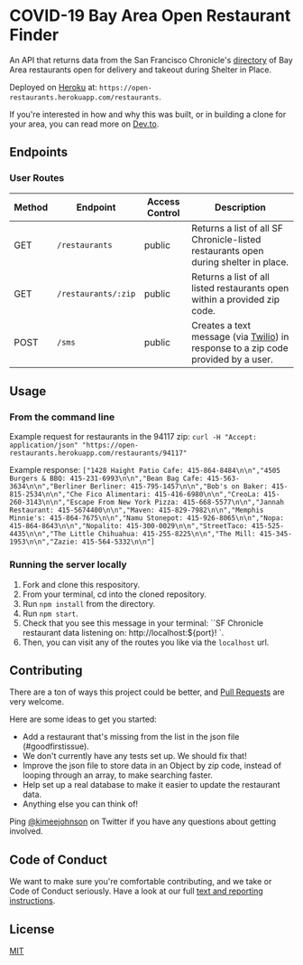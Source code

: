 # COVID-19 Bay Area Open Restaurant Finder 
An API that returns data from the San Francisco Chronicle's [directory](https://projects.sfchronicle.com/2020/restaurant-delivery/) of Bay Area restaurants open for delivery and takeout during Shelter in Place.

Deployed on [Heroku](https://open-restaurants.herokuapp.com/restaurants) at: `https://open-restaurants.herokuapp.com/restaurants`.

If you're interested in how and why this was built, or in building a clone for your area, you can read more on [Dev.to](https://dev.to/kimberleejohnson/build-a-twilio-app-to-help-people-support-local-restaurants-during-covid-19-14k5). 

## Endpoints 
### User Routes
| Method | Endpoint       | Access Control | Description                                          |
| ------ | -------------  | -------------- | ---------------------------------------------------- |
| GET    | `/restaurants` | public         | Returns a list of all SF Chronicle-listed restaurants open during shelter in place.|
| GET    | `/restaurants/:zip` | public         |  Returns a list of all listed restaurants open within a provided zip code.| 
| POST   | `/sms` | public         |  Creates a text message (via [Twilio](https://www.twilio.com/try-twilio?promo=avaKmb)) in response to a zip code provided by a user.| 

## Usage 
### From the command line 
Example request for restaurants in the 94117 zip: 
`curl -H "Accept: application/json" "https://open-restaurants.herokuapp.com/restaurants/94117"`

Example response: 
`["1428 Haight Patio Cafe: 415-864-8484\n\n","4505 Burgers & BBQ: 415-231-6993\n\n","Bean Bag Cafe: 415-563-3634\n\n","Berliner Berliner: 415-795-1457\n\n","Bob's on Baker: 415-815-2534\n\n","Che Fico Alimentari: 415-416-6980\n\n","CreoLa: 415-260-3143\n\n","Escape From New York Pizza: 415-668-5577\n\n","Jannah Restaurant: 415-5674400\n\n","Maven: 415-829-7982\n\n","Memphis Minnie's: 415-864-7675\n\n","Namu Stonepot: 415-926-8065\n\n","Nopa: 415-864-8643\n\n","Nopalito: 415-300-0029\n\n","StreetTaco: 415-525-4435\n\n","The Little Chihuahua: 415-255-8225\n\n","The Mill: 415-345-1953\n\n","Zazie: 415-564-5332\n\n"]`

### Running the server locally 
1. Fork and clone this respository. 
2. From your terminal, cd into the cloned repository. 
3. Run `npm install` from the directory.  
4. Run `npm start`. 
5. Check that you see this message in your terminal: ``SF Chronicle restaurant data listening on: http://localhost:${port}! `. 
6. Then, you can visit any of the routes you like via the `localhost` url. 

## Contributing 
There are a ton of ways this project could be better, and [Pull Requests](https://help.github.com/en/github/collaborating-with-issues-and-pull-requests/creating-a-pull-request) are very welcome.

Here are some ideas to get you started: 
* Add a restaurant that's missing from the list in the json file (#goodfirstissue). 
* We don't currently have any tests set up. We should fix that! 
* Improve the json file to store data in an Object by zip code, instead of looping through an array, to make searching faster. 
* Help set up a real database to make it easier to update the restaurant data. 
* Anything else you can think of! 

Ping [@kimeejohnson](https://twitter.com/kimeejohnson) on Twitter if you have any questions about getting involved. 

## Code of Conduct 
We want to make sure you're comfortable contributing, and we take or Code of Conduct seriously. Have a look at our full [text and reporting instructions](https://github.com/kimberleejohnson/open-restaurants/blob/master/CODE_OF_CONDUCT.md). 

## License 
[MIT](https://choosealicense.com/licenses/mit/)